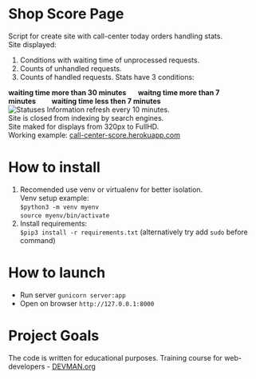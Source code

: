 # Shop Score Page
Script for create site with call-center today orders handling stats.\
Site displayed:
1) Conditions with waiting time of unprocessed requests.
2) Counts of unhandled requests.
3) Counts of handled requests.
Stats have 3 conditions:

**waiting time more than 30 minutes**&nbsp;&nbsp;&nbsp;&nbsp;&nbsp;
**waitng time more than 7 minutes**&nbsp;&nbsp;&nbsp;&nbsp;&nbsp;&nbsp;&nbsp;
**waiting time less then 7 minutes**     
![Statuses](https://pp.userapi.com/c639522/v639522446/32c4d/iP3b6CIp6BY.jpg?raw=true "Statuses")
Information refresh every 10 minutes.\
Site is closed from indexing by search engines.\
Site maked for displays from 320px to FullHD.\
Working example: [call-center-score.herokuapp.com](https://call-center-score.herokuapp.com/)
# How to install
1. Recomended use venv or virtualenv for better isolation.\
Venv setup example: \
`$python3 -m venv myenv`\
`source myenv/bin/activate`
2. Install requirements:\
`$pip3 install -r requirements.txt` (alternatively try add `sudo` before command)

# How to launch
   - Run server `gunicorn server:app`
   - Open on browser `http://127.0.0.1:8000`

# Project Goals

The code is written for educational purposes. Training course for web-developers - [DEVMAN.org](https://devman.org)
